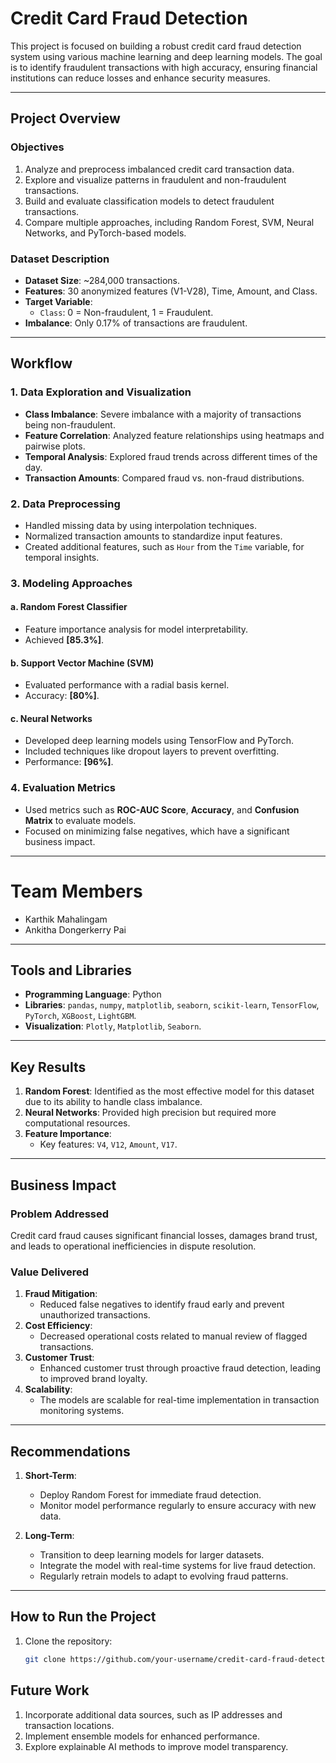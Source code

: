 
# Credit Card Fraud Detection

This project is focused on building a robust credit card fraud detection system using various machine learning and deep learning models. The goal is to identify fraudulent transactions with high accuracy, ensuring financial institutions can reduce losses and enhance security measures.

---

## Project Overview

### Objectives

1. Analyze and preprocess imbalanced credit card transaction data.
2. Explore and visualize patterns in fraudulent and non-fraudulent transactions.
3. Build and evaluate classification models to detect fraudulent transactions.
4. Compare multiple approaches, including Random Forest, SVM, Neural Networks, and PyTorch-based models.

### Dataset Description

- **Dataset Size**: ~284,000 transactions.
- **Features**: 30 anonymized features (V1-V28), Time, Amount, and Class.
- **Target Variable**: 
  - `Class`: 0 = Non-fraudulent, 1 = Fraudulent.
- **Imbalance**: Only 0.17% of transactions are fraudulent.

---

## Workflow

### 1. Data Exploration and Visualization

- **Class Imbalance**: Severe imbalance with a majority of transactions being non-fraudulent.
- **Feature Correlation**: Analyzed feature relationships using heatmaps and pairwise plots.
- **Temporal Analysis**: Explored fraud trends across different times of the day.
- **Transaction Amounts**: Compared fraud vs. non-fraud distributions.

### 2. Data Preprocessing

- Handled missing data by using interpolation techniques.
- Normalized transaction amounts to standardize input features.
- Created additional features, such as `Hour` from the `Time` variable, for temporal insights.

### 3. Modeling Approaches

#### a. Random Forest Classifier
- Feature importance analysis for model interpretability.
- Achieved **[85.3%]**.

#### b. Support Vector Machine (SVM)
- Evaluated performance with a radial basis kernel.
- Accuracy: **[80%]**.

#### c. Neural Networks
- Developed deep learning models using TensorFlow and PyTorch.
- Included techniques like dropout layers to prevent overfitting.
- Performance: **[96%]**.

### 4. Evaluation Metrics

- Used metrics such as **ROC-AUC Score**, **Accuracy**, and **Confusion Matrix** to evaluate models.
- Focused on minimizing false negatives, which have a significant business impact.

---

# Team Members
- Karthik Mahalingam
- Ankitha Dongerkerry Pai

---

## Tools and Libraries

- **Programming Language**: Python
- **Libraries**: `pandas`, `numpy`, `matplotlib`, `seaborn`, `scikit-learn`, `TensorFlow`, `PyTorch`, `XGBoost`, `LightGBM`.
- **Visualization**: `Plotly`, `Matplotlib`, `Seaborn`.

---

## Key Results

1. **Random Forest**: Identified as the most effective model for this dataset due to its ability to handle class imbalance.
2. **Neural Networks**: Provided high precision but required more computational resources.
3. **Feature Importance**:
   - Key features: `V4`, `V12`, `Amount`, `V17`.

---

## Business Impact

### Problem Addressed
Credit card fraud causes significant financial losses, damages brand trust, and leads to operational inefficiencies in dispute resolution.

### Value Delivered
1. **Fraud Mitigation**:
   - Reduced false negatives to identify fraud early and prevent unauthorized transactions.
2. **Cost Efficiency**:
   - Decreased operational costs related to manual review of flagged transactions.
3. **Customer Trust**:
   - Enhanced customer trust through proactive fraud detection, leading to improved brand loyalty.
4. **Scalability**:
   - The models are scalable for real-time implementation in transaction monitoring systems.

---

## Recommendations

1. **Short-Term**:
   - Deploy Random Forest for immediate fraud detection.
   - Monitor model performance regularly to ensure accuracy with new data.

2. **Long-Term**:
   - Transition to deep learning models for larger datasets.
   - Integrate the model with real-time systems for live fraud detection.
   - Regularly retrain models to adapt to evolving fraud patterns.

---

## How to Run the Project

1. Clone the repository:
   ```bash
   git clone https://github.com/your-username/credit-card-fraud-detection.git

## Future Work
1. Incorporate additional data sources, such as IP addresses and transaction locations.
2. Implement ensemble models for enhanced performance.
3. Explore explainable AI methods to improve model transparency.
